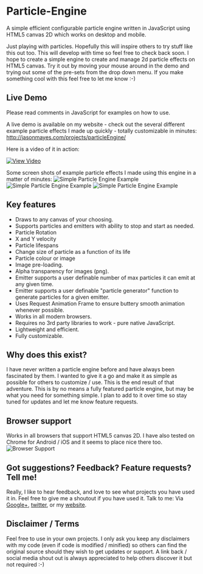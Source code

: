 Particle-Engine
===============

A simple efficient configurable particle engine written in JavaScript using HTML5 canvas 2D which works on desktop and mobile.

Just playing with particles. Hopefully this will inspire others to try stuff like this out too. This will develop with time so feel free to check back soon. I hope to create a simple engine to create and manage 2d particle effects on HTML5 canvas. Try it out by moving your mouse around in the demo and trying out some of the pre-sets from the drop down menu. If you make something cool with this feel free to let me know :-)

## Live Demo

Please read comments in JavaScript for examples on how to use.

A live demo is available on my website - check out the several different example particle effects I made up quickly - totally customizable in minutes:
http://jasonmayes.com/projects/particleEngine/

Here is a video of it in action:

[![View Video](http://www.jasonmayes.com/projects/particleEngine/youtube.jpg)](https://www.youtube.com/watch?v=cbV4SQ_VYtY)

Some screen shots of example particle effects I made using this engine in a matter of minutes:
![Simple Particle Engine Example](https://lh3.googleusercontent.com/-r552LeEEQFA/U4N3ccpnIeI/AAAAAAAAZWY/RIH8DE-vMMo/w1122-h958-no/SizeVsAge.png "Simple Particle Engine Example")
![Simple Particle Engine Example](https://lh6.googleusercontent.com/-eF3LavFnx3g/U4N3SKi7AgI/AAAAAAAAZWI/hJO3UWZ3VKU/w1098-h626-no/rotation.png "Simple Particle Engine Example")
![Simple Particle Engine Example](https://lh4.googleusercontent.com/-Na2KgsPb888/U3qWaR2c5xI/AAAAAAAAZO8/nEhHV8ViOYI/w936-h842-no/ParticleEngineJavaScript1.png "Simple Particle Engine Example")


## Key features

* Draws to any canvas of your choosing.
* Supports particles and emitters with ability to stop and start as needed.
* Particle Rotation
* X and Y velocity
* Particle lifespans
* Change size of particle as a function of its life
* Particle colour or image
* Image pre-loading.
* Alpha transparency for images (png).
* Emitter supports a user definable number of max particles it can emit at any given time.
* Emitter supports a user definable "particle generator" function to generate particles for a given emitter.
* Uses Request Animation Frame to ensure buttery smooth animation whenever possible.
* Works in all modern browsers.
* Requires no 3rd party libraries to work - pure native JavaScript.
* Lightweight and efficient.
* Fully customizable.

## Why does this exist?

I have never written a particle engine before and have always been fascinated by them. I wanted to give it a go and make it as simple as possible for others to customize / use. This is the end result of that adventure. This is by no means a fully featured particle engine, but may be what you need for something simple. I plan to add to it over time so stay tuned for updates and let me know feature requests.

## Browser support

Works in all browsers that support HTML5 canvas 2D. I have also tested on Chrome for Android / iOS and it seems to place nice there too.
![Browser Support](http://jasonmayes.com/projects/twitterApi/browsers.jpg "Browser Support")

## Got suggestions? Feedback? Feature requests? Tell me!

Really, I like to hear feedback, and love to see what projects you have used it in. Feel free to give me a shoutout if you have used it.
Talk to me: Via [Google+](https://plus.google.com/+JasonMayes/posts/WuamqdCvS8b), [twitter](http://www.twitter.com/jason_mayes), or my [website](http://www.jasonmayes.com/).

## Disclaimer / Terms

Feel free to use in your own projects. I only ask you keep any disclaimers with my code (even if code is modified / minified) so others can find the original source should they wish to get updates or support. 
A link back / social media shout out is always appreciated to help others discover it but not required :-)
